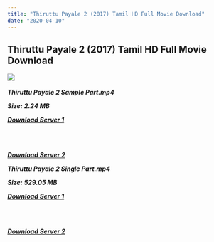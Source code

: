 ```yaml
---
title: "Thiruttu Payale 2 (2017) Tamil HD Full Movie Download"
date: "2020-04-10"
---
```


## Thiruttu Payale 2 (2017) Tamil HD Full Movie Download

![](https://images.moviebuff.com/7a616343-5118-4e74-8a68-83c56a245d99?w=1000) 

_**Thiruttu Payale 2 Sample Part.mp4**_

_**Size:**_  **_2.24 MB_**  

_**[Download Server 1](http://n.wetransfer.vip/files/Tamil{fd620c6e78cfff08ebfb4d2d3131a235617ba7e0206610644c5f25f325d4dc51}202017{fd620c6e78cfff08ebfb4d2d3131a235617ba7e0206610644c5f25f325d4dc51}20Movies/Thiruttu{fd620c6e78cfff08ebfb4d2d3131a235617ba7e0206610644c5f25f325d4dc51}20Payale{fd620c6e78cfff08ebfb4d2d3131a235617ba7e0206610644c5f25f325d4dc51}202/Thiruttu{fd620c6e78cfff08ebfb4d2d3131a235617ba7e0206610644c5f25f325d4dc51}20Payale{fd620c6e78cfff08ebfb4d2d3131a235617ba7e0206610644c5f25f325d4dc51}202{fd620c6e78cfff08ebfb4d2d3131a235617ba7e0206610644c5f25f325d4dc51}20(2017){fd620c6e78cfff08ebfb4d2d3131a235617ba7e0206610644c5f25f325d4dc51}20Proper{fd620c6e78cfff08ebfb4d2d3131a235617ba7e0206610644c5f25f325d4dc51}20HDRip/Thiruttu{fd620c6e78cfff08ebfb4d2d3131a235617ba7e0206610644c5f25f325d4dc51}20Payale{fd620c6e78cfff08ebfb4d2d3131a235617ba7e0206610644c5f25f325d4dc51}202{fd620c6e78cfff08ebfb4d2d3131a235617ba7e0206610644c5f25f325d4dc51}20(2017){fd620c6e78cfff08ebfb4d2d3131a235617ba7e0206610644c5f25f325d4dc51}20Sample{fd620c6e78cfff08ebfb4d2d3131a235617ba7e0206610644c5f25f325d4dc51}20(640x360).mp4)**_  
_[  
](http://n.wetransfer.vip/files/Tamil{fd620c6e78cfff08ebfb4d2d3131a235617ba7e0206610644c5f25f325d4dc51}202017{fd620c6e78cfff08ebfb4d2d3131a235617ba7e0206610644c5f25f325d4dc51}20Movies/Thiruttu{fd620c6e78cfff08ebfb4d2d3131a235617ba7e0206610644c5f25f325d4dc51}20Payale{fd620c6e78cfff08ebfb4d2d3131a235617ba7e0206610644c5f25f325d4dc51}202/Thiruttu{fd620c6e78cfff08ebfb4d2d3131a235617ba7e0206610644c5f25f325d4dc51}20Payale{fd620c6e78cfff08ebfb4d2d3131a235617ba7e0206610644c5f25f325d4dc51}202{fd620c6e78cfff08ebfb4d2d3131a235617ba7e0206610644c5f25f325d4dc51}20(2017){fd620c6e78cfff08ebfb4d2d3131a235617ba7e0206610644c5f25f325d4dc51}20Proper{fd620c6e78cfff08ebfb4d2d3131a235617ba7e0206610644c5f25f325d4dc51}20HDRip/Thiruttu{fd620c6e78cfff08ebfb4d2d3131a235617ba7e0206610644c5f25f325d4dc51}20Payale{fd620c6e78cfff08ebfb4d2d3131a235617ba7e0206610644c5f25f325d4dc51}202{fd620c6e78cfff08ebfb4d2d3131a235617ba7e0206610644c5f25f325d4dc51}20(2017){fd620c6e78cfff08ebfb4d2d3131a235617ba7e0206610644c5f25f325d4dc51}20Sample{fd620c6e78cfff08ebfb4d2d3131a235617ba7e0206610644c5f25f325d4dc51}20(640x360).mp4)_

[  
](http://n.wetransfer.vip/files/Tamil{fd620c6e78cfff08ebfb4d2d3131a235617ba7e0206610644c5f25f325d4dc51}202017{fd620c6e78cfff08ebfb4d2d3131a235617ba7e0206610644c5f25f325d4dc51}20Movies/Thiruttu{fd620c6e78cfff08ebfb4d2d3131a235617ba7e0206610644c5f25f325d4dc51}20Payale{fd620c6e78cfff08ebfb4d2d3131a235617ba7e0206610644c5f25f325d4dc51}202/Thiruttu{fd620c6e78cfff08ebfb4d2d3131a235617ba7e0206610644c5f25f325d4dc51}20Payale{fd620c6e78cfff08ebfb4d2d3131a235617ba7e0206610644c5f25f325d4dc51}202{fd620c6e78cfff08ebfb4d2d3131a235617ba7e0206610644c5f25f325d4dc51}20(2017){fd620c6e78cfff08ebfb4d2d3131a235617ba7e0206610644c5f25f325d4dc51}20Proper{fd620c6e78cfff08ebfb4d2d3131a235617ba7e0206610644c5f25f325d4dc51}20HDRip/Thiruttu{fd620c6e78cfff08ebfb4d2d3131a235617ba7e0206610644c5f25f325d4dc51}20Payale{fd620c6e78cfff08ebfb4d2d3131a235617ba7e0206610644c5f25f325d4dc51}202{fd620c6e78cfff08ebfb4d2d3131a235617ba7e0206610644c5f25f325d4dc51}20(2017){fd620c6e78cfff08ebfb4d2d3131a235617ba7e0206610644c5f25f325d4dc51}20Sample{fd620c6e78cfff08ebfb4d2d3131a235617ba7e0206610644c5f25f325d4dc51}20(640x360).mp4)

_**[Download Server 2](http://n.wetransfer.vip/files/Tamil{fd620c6e78cfff08ebfb4d2d3131a235617ba7e0206610644c5f25f325d4dc51}202017{fd620c6e78cfff08ebfb4d2d3131a235617ba7e0206610644c5f25f325d4dc51}20Movies/Thiruttu{fd620c6e78cfff08ebfb4d2d3131a235617ba7e0206610644c5f25f325d4dc51}20Payale{fd620c6e78cfff08ebfb4d2d3131a235617ba7e0206610644c5f25f325d4dc51}202/Thiruttu{fd620c6e78cfff08ebfb4d2d3131a235617ba7e0206610644c5f25f325d4dc51}20Payale{fd620c6e78cfff08ebfb4d2d3131a235617ba7e0206610644c5f25f325d4dc51}202{fd620c6e78cfff08ebfb4d2d3131a235617ba7e0206610644c5f25f325d4dc51}20(2017){fd620c6e78cfff08ebfb4d2d3131a235617ba7e0206610644c5f25f325d4dc51}20Proper{fd620c6e78cfff08ebfb4d2d3131a235617ba7e0206610644c5f25f325d4dc51}20HDRip/Thiruttu{fd620c6e78cfff08ebfb4d2d3131a235617ba7e0206610644c5f25f325d4dc51}20Payale{fd620c6e78cfff08ebfb4d2d3131a235617ba7e0206610644c5f25f325d4dc51}202{fd620c6e78cfff08ebfb4d2d3131a235617ba7e0206610644c5f25f325d4dc51}20(2017){fd620c6e78cfff08ebfb4d2d3131a235617ba7e0206610644c5f25f325d4dc51}20Sample{fd620c6e78cfff08ebfb4d2d3131a235617ba7e0206610644c5f25f325d4dc51}20(640x360).mp4)**_  

_**Thiruttu Payale 2 Single Part.mp4**_

_**Size:**_ **_529.05 MB_**  

_**[Download Server 1](http://n.wetransfer.vip/files/Tamil{fd620c6e78cfff08ebfb4d2d3131a235617ba7e0206610644c5f25f325d4dc51}202017{fd620c6e78cfff08ebfb4d2d3131a235617ba7e0206610644c5f25f325d4dc51}20Movies/Thiruttu{fd620c6e78cfff08ebfb4d2d3131a235617ba7e0206610644c5f25f325d4dc51}20Payale{fd620c6e78cfff08ebfb4d2d3131a235617ba7e0206610644c5f25f325d4dc51}202/Thiruttu{fd620c6e78cfff08ebfb4d2d3131a235617ba7e0206610644c5f25f325d4dc51}20Payale{fd620c6e78cfff08ebfb4d2d3131a235617ba7e0206610644c5f25f325d4dc51}202{fd620c6e78cfff08ebfb4d2d3131a235617ba7e0206610644c5f25f325d4dc51}20(2017){fd620c6e78cfff08ebfb4d2d3131a235617ba7e0206610644c5f25f325d4dc51}20Proper{fd620c6e78cfff08ebfb4d2d3131a235617ba7e0206610644c5f25f325d4dc51}20HDRip/Thiruttu{fd620c6e78cfff08ebfb4d2d3131a235617ba7e0206610644c5f25f325d4dc51}20Payale{fd620c6e78cfff08ebfb4d2d3131a235617ba7e0206610644c5f25f325d4dc51}202{fd620c6e78cfff08ebfb4d2d3131a235617ba7e0206610644c5f25f325d4dc51}20(2017){fd620c6e78cfff08ebfb4d2d3131a235617ba7e0206610644c5f25f325d4dc51}20Single{fd620c6e78cfff08ebfb4d2d3131a235617ba7e0206610644c5f25f325d4dc51}20Part{fd620c6e78cfff08ebfb4d2d3131a235617ba7e0206610644c5f25f325d4dc51}20(640x360).mp4)**_  
_[  
](http://n.wetransfer.vip/files/Tamil{fd620c6e78cfff08ebfb4d2d3131a235617ba7e0206610644c5f25f325d4dc51}202017{fd620c6e78cfff08ebfb4d2d3131a235617ba7e0206610644c5f25f325d4dc51}20Movies/Thiruttu{fd620c6e78cfff08ebfb4d2d3131a235617ba7e0206610644c5f25f325d4dc51}20Payale{fd620c6e78cfff08ebfb4d2d3131a235617ba7e0206610644c5f25f325d4dc51}202/Thiruttu{fd620c6e78cfff08ebfb4d2d3131a235617ba7e0206610644c5f25f325d4dc51}20Payale{fd620c6e78cfff08ebfb4d2d3131a235617ba7e0206610644c5f25f325d4dc51}202{fd620c6e78cfff08ebfb4d2d3131a235617ba7e0206610644c5f25f325d4dc51}20(2017){fd620c6e78cfff08ebfb4d2d3131a235617ba7e0206610644c5f25f325d4dc51}20Proper{fd620c6e78cfff08ebfb4d2d3131a235617ba7e0206610644c5f25f325d4dc51}20HDRip/Thiruttu{fd620c6e78cfff08ebfb4d2d3131a235617ba7e0206610644c5f25f325d4dc51}20Payale{fd620c6e78cfff08ebfb4d2d3131a235617ba7e0206610644c5f25f325d4dc51}202{fd620c6e78cfff08ebfb4d2d3131a235617ba7e0206610644c5f25f325d4dc51}20(2017){fd620c6e78cfff08ebfb4d2d3131a235617ba7e0206610644c5f25f325d4dc51}20Single{fd620c6e78cfff08ebfb4d2d3131a235617ba7e0206610644c5f25f325d4dc51}20Part{fd620c6e78cfff08ebfb4d2d3131a235617ba7e0206610644c5f25f325d4dc51}20(640x360).mp4)_

[  
](http://n.wetransfer.vip/files/Tamil{fd620c6e78cfff08ebfb4d2d3131a235617ba7e0206610644c5f25f325d4dc51}202017{fd620c6e78cfff08ebfb4d2d3131a235617ba7e0206610644c5f25f325d4dc51}20Movies/Thiruttu{fd620c6e78cfff08ebfb4d2d3131a235617ba7e0206610644c5f25f325d4dc51}20Payale{fd620c6e78cfff08ebfb4d2d3131a235617ba7e0206610644c5f25f325d4dc51}202/Thiruttu{fd620c6e78cfff08ebfb4d2d3131a235617ba7e0206610644c5f25f325d4dc51}20Payale{fd620c6e78cfff08ebfb4d2d3131a235617ba7e0206610644c5f25f325d4dc51}202{fd620c6e78cfff08ebfb4d2d3131a235617ba7e0206610644c5f25f325d4dc51}20(2017){fd620c6e78cfff08ebfb4d2d3131a235617ba7e0206610644c5f25f325d4dc51}20Proper{fd620c6e78cfff08ebfb4d2d3131a235617ba7e0206610644c5f25f325d4dc51}20HDRip/Thiruttu{fd620c6e78cfff08ebfb4d2d3131a235617ba7e0206610644c5f25f325d4dc51}20Payale{fd620c6e78cfff08ebfb4d2d3131a235617ba7e0206610644c5f25f325d4dc51}202{fd620c6e78cfff08ebfb4d2d3131a235617ba7e0206610644c5f25f325d4dc51}20(2017){fd620c6e78cfff08ebfb4d2d3131a235617ba7e0206610644c5f25f325d4dc51}20Single{fd620c6e78cfff08ebfb4d2d3131a235617ba7e0206610644c5f25f325d4dc51}20Part{fd620c6e78cfff08ebfb4d2d3131a235617ba7e0206610644c5f25f325d4dc51}20(640x360).mp4)

_**[Download Server 2](http://n.wetransfer.vip/files/Tamil{fd620c6e78cfff08ebfb4d2d3131a235617ba7e0206610644c5f25f325d4dc51}202017{fd620c6e78cfff08ebfb4d2d3131a235617ba7e0206610644c5f25f325d4dc51}20Movies/Thiruttu{fd620c6e78cfff08ebfb4d2d3131a235617ba7e0206610644c5f25f325d4dc51}20Payale{fd620c6e78cfff08ebfb4d2d3131a235617ba7e0206610644c5f25f325d4dc51}202/Thiruttu{fd620c6e78cfff08ebfb4d2d3131a235617ba7e0206610644c5f25f325d4dc51}20Payale{fd620c6e78cfff08ebfb4d2d3131a235617ba7e0206610644c5f25f325d4dc51}202{fd620c6e78cfff08ebfb4d2d3131a235617ba7e0206610644c5f25f325d4dc51}20(2017){fd620c6e78cfff08ebfb4d2d3131a235617ba7e0206610644c5f25f325d4dc51}20Proper{fd620c6e78cfff08ebfb4d2d3131a235617ba7e0206610644c5f25f325d4dc51}20HDRip/Thiruttu{fd620c6e78cfff08ebfb4d2d3131a235617ba7e0206610644c5f25f325d4dc51}20Payale{fd620c6e78cfff08ebfb4d2d3131a235617ba7e0206610644c5f25f325d4dc51}202{fd620c6e78cfff08ebfb4d2d3131a235617ba7e0206610644c5f25f325d4dc51}20(2017){fd620c6e78cfff08ebfb4d2d3131a235617ba7e0206610644c5f25f325d4dc51}20Single{fd620c6e78cfff08ebfb4d2d3131a235617ba7e0206610644c5f25f325d4dc51}20Part{fd620c6e78cfff08ebfb4d2d3131a235617ba7e0206610644c5f25f325d4dc51}20(640x360).mp4)**_ [](http://dl.tamilsrcg.xyz/load/2017/Thiruttu{fd620c6e78cfff08ebfb4d2d3131a235617ba7e0206610644c5f25f325d4dc51}20Payale{fd620c6e78cfff08ebfb4d2d3131a235617ba7e0206610644c5f25f325d4dc51}202/Thiruttu{fd620c6e78cfff08ebfb4d2d3131a235617ba7e0206610644c5f25f325d4dc51}20Payale{fd620c6e78cfff08ebfb4d2d3131a235617ba7e0206610644c5f25f325d4dc51}202{fd620c6e78cfff08ebfb4d2d3131a235617ba7e0206610644c5f25f325d4dc51}20(2017){fd620c6e78cfff08ebfb4d2d3131a235617ba7e0206610644c5f25f325d4dc51}20HDRip{fd620c6e78cfff08ebfb4d2d3131a235617ba7e0206610644c5f25f325d4dc51}20HD.mp4)
